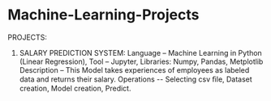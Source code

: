 # Machine-Learning-Projects
PROJECTS:
1. SALARY PREDICTION SYSTEM: Language – Machine Learning in Python (Linear Regression), Tool – Jupyter, Libraries: Numpy, Pandas, Metplotlib
   Description – This Model takes experiences of employees as labeled data and returns their salary.
   Operations -- Selecting csv ﬁle, Dataset creation, Model creation, Predict.
